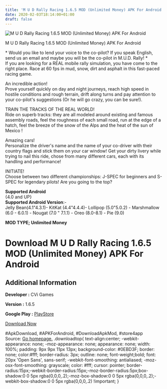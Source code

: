 ```yaml
---
title: 'M U D Rally Racing 1.6.5 MOD (Unlimited Money) APK For Android'
date: 2020-02-03T18:14:00+01:00
draft: false
---
```


![M U D Rally Racing 1.6.5 MOD (Unlimited Money) APK For Android](https://i2.wp.com/apkhome.net/wp-content/uploads/2020/02/M.U.D.-Rally-Racing-1.6.5-MOD-Unlimited-Money.png "M U D Rally Racing 1.6.5 MOD (Unlimited Money) APK For Android")

  

M U D Rally Racing 1.6.5 MOD (Unlimited Money) APK For Android

\* Would you like to lend your voice to the co-pilot? If you speak English, send us an email and maybe you will be the co-pilot in M.U.D. Rally! \*  
If you are looking for a REAL mobile rally simulation, you have come to the right place. Race at 60 fps in mud, snow, dirt and asphalt in this fast-paced racing game.

An incredible action!  
Prove yourself quickly on day and night journeys, reach high speed in hostile conditions and rough terrain, drift along turns and pay attention to your co-pilot's suggestions (Or he will go crazy, you can be sure!).

TRAIN THE TRACKS OF THE REAL WORLD!  
Ride on superb tracks: they are all modeled around existing and famous assembly roads, feel the roughness of each small road, run at the edge of a hatch, feel the breeze of the snow of the Alps and the heat of the sun of Mexico !

Amazing cars!  
Personalize the driver's name and the name of your co-driver with their country flags and stick them on your car window! Get your dirty livery while trying to nail this ride, chose from many different cars, each with its handling and performance!

INITIATE!  
Choose between two different championships: J-SPEC for beginners and S-SPEC for legendary pilots! Are you going to the top?

**Supported Android**  
{4.0 and UP}  
**Supported Android Version**:-  
Jelly Bean(4.1"4.3.1)- KitKat (4.4"4.4.4)- Lollipop (5.0"5.0.2) - Marshmallow (6.0 - 6.0.1) - Nougat (7.0 " 7.1.1) - Oreo (8.0-8.1) - Pie (9.0)

**MOD TYPE; Unlimited Money**

Download M U D Rally Racing 1.6.5 MOD (Unlimited Money) APK For Android
=======================================================================

Additional Information
----------------------

**Developer :** CVi Games

**Version :** 1.6.5

**Google Play :** [PlayStore](https://play.google.com/store/apps/details?id=com.Vince.project)

  

[Download Now](https://store4app.co/post/m-u-d-rally-racing-1-6-5-mod-unlimited-money-apk-for-android_1580749754)

  
#ApkDownload, #APKForAndroid, #DownloadApkMod, #store4app  
Source: [Go homepage.](https://store4app.co/post/m-u-d-rally-racing-1-6-5-mod-unlimited-money-apk-for-android_1580749754) .downloadtop{ text-align:center; -webkit-appearance: none; -moz-appearance: none; appearance: none; width: 100%; padding: 9px 9px 11px 13px; background-color: #0EBD3F; border: none; color:#fff; border-radius: 3px; outline: none; font-weight;bold; font: 20px 'Open Sans', sans-serif; -webkit-font-smoothing: antialiased; -moz-osx-font-smoothing: grayscale; color: #fff; cursor: pointer; border-radius:15px;-webkit-border-radius:15px;-moz-border-radius:5px;box-shadow:0 0 5px rgba(0,0,0,.2);-moz-box-shadow:0 0 5px rgba(0,0,0,.2);-webkit-box-shadow:0 0 5px rgba(0,0,0,.2) !important; }